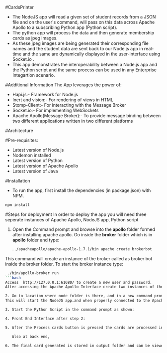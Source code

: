 #CardsPrinter
* The NodeJS app will read a given set of student records from a JSON file and on the user's command, will pass on this data across Apache  Apollo to a subscribing Python app (Python script).
* The python app will process the data and then generate membership cards as jpeg images. 
* As these jpeg images are being generated their corresponding file names and the student data are sent back to our Node.js app in real-time and the same are dynamically displayed in the user-interface using Socket.io . 
* This app demonstrates the interoperability between a Node.js app and the Python script and the same process can be used in any Enterprise Integartion scenario.

#Additional Information
The App leverages the power of:
* Hapi.js:- Framework for Node.js
* Inert and vision:- For rendering of views in HTML
* Stomp-Client:- For interacting with the Message Broker
* Socket.io:- For implementing WebSockets
* Apache Apollo(Message Broker):- To provide message binding between two different applications written in two different platforms

#Architecture

#Pre-requisites:
* Latest version of Node.js
* Nodemon installed
* Latest version of Python
* Latest version of Apache Apollo
* Latest version of Java 

#Installation
* To run the app, first install the dependencies (in package.json) with NPM.

```bash
npm install
``` 
#Steps for deployment 
In order to deploy the app you will need three seperate instances of Apache Apollo, NodeJS app, Python script
1. Open the Command prompt and browse into the **apollo** folder formed after installing apache apollo. Go inside the **broker** folder which is in **apollo** folder and type:
```bash
   ../apacheapollo/apache-apollo-1.7.1/bin apache create brokerbot
``` 
This command will create an instance of the broker called as broker bot inside the broker folder.
To start the broker instance type:
```bash
 ./bin/apollo-broker run
```bash
Access  http://127.0.0.1:61680/ to create a new user and password.
After accessing the Apache Apollo Interface create two instances of the queue - **toPython** and **fromPython**

2. Go to lacation where node folder is there, and in a new command prompt, type **nodemon** to start node app.
This will start the NodeJS app.and when properly connected to the Apache Apollo broker would write **Connected to Apollo** to the Console

3. Start the Python Script in the command prompt as shown:

4. Front End Interface after step 2:

5. After the Process cards button is pressed the cards are processed in real time by the python script and shown at the front-end interface in real-time: 

   Also at back end,

6. The final card generated is stored in output folder and can be viewed using view card:

